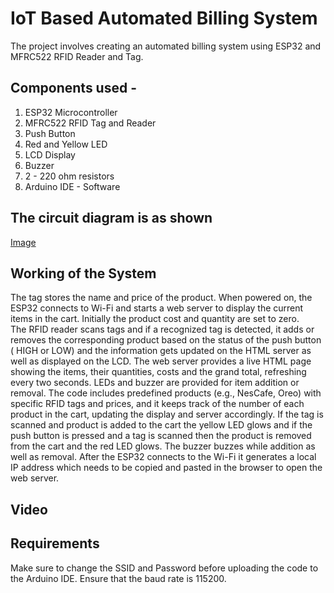 # IoT Based Automated Billing System 

The project involves creating an automated billing system using ESP32 and MFRC522 RFID Reader and Tag.

## Components used -
1. ESP32 Microcontroller 
2. MFRC522 RFID Tag and Reader
3. Push Button
4. Red and Yellow LED
5. LCD Display
6. Buzzer
7. 2 - 220 ohm resistors
8. Arduino IDE - Software

## The circuit diagram is as shown
[Image](Images/circuit.png)

## Working of the System

The tag stores the name and price of the product. When powered on, the ESP32 connects to Wi-Fi and starts a web server to display the current items in the cart. Initially the product cost and quantity are set to zero.  
The RFID reader scans tags and if a recognized tag is detected, it adds or removes the corresponding product based on the status of the push button ( HIGH or LOW) and the information gets updated on the HTML server as well as displayed on the LCD. 
The web server provides a live HTML page showing the items, their quantities, costs and the grand total, refreshing every two seconds. LEDs and buzzer are provided for item addition or removal.
The code includes predefined products (e.g., NesCafe, Oreo) with specific RFID tags and prices, and it keeps track of the number of each product in the cart, updating the display and server accordingly.
If the tag is scanned and product is added to the cart the yellow LED glows and if the push button is pressed and a tag is scanned then the product is removed from the cart and the red LED glows. The buzzer buzzes while addition as well as removal.
After the ESP32 connects to the Wi-Fi it generates a local IP address which needs to be copied and pasted in the browser to open the web server. 

## Video 

## Requirements
Make sure to change the SSID and Password before uploading the code to the Arduino IDE.
Ensure that the baud rate is 115200.
